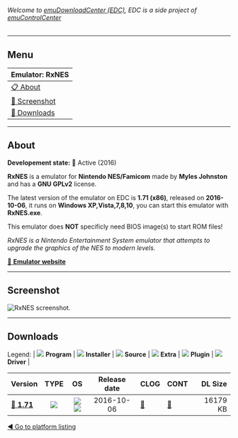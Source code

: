 ###### Welcome to [emuDownloadCenter (EDC)](https://github.com/PhoenixInteractiveNL/emuDownloadCenter/wiki/), EDC is a side project of [emuControlCenter](https://github.com/PhoenixInteractiveNL/emuControlCenter/wiki/)
***
## Menu
| **Emulator: RxNES** |
|:---------|
| [:clipboard: About](#about) |
| [:sunrise: Screenshot](#screenshot) |
| [:floppy_disk: Downloads](#downloads) |
***
## About
**Developement state:** :large_blue_circle: Active (2016)

**RxNES** is a emulator for **Nintendo NES/Famicom** made by **Myles Johnston** and has a **GNU GPLv2** license.

The latest version of the emulator on EDC is **1.71 (x86)**, released on **2016-10-06**, it runs on **Windows XP,Vista,7,8,10**, you can start this emulator with **RxNES.exe**.

This emulator does **NOT** specificly need BIOS image(s) to start ROM files!

_RxNES is a Nintendo Entertainment System emulator that attempts to upgrade the graphics of the NES to modern levels._

[:link: **Emulator website**](http://www.rxnes.com)
***
## Screenshot
![](https://raw.githubusercontent.com/PhoenixInteractiveNL/emuDownloadCenter/master/hooks/rxnes/emulator_screen_01.jpg "RxNES screenshot.")
***
## Downloads
Legend:
| ![](https://raw.githubusercontent.com/wiki/PhoenixInteractiveNL/emuDownloadCenter/images_misc/icon_program_24.png) **Program** | 
![](https://raw.githubusercontent.com/wiki/PhoenixInteractiveNL/emuDownloadCenter/images_misc/icon_installer_24.png) **Installer** | 
![](https://raw.githubusercontent.com/wiki/PhoenixInteractiveNL/emuDownloadCenter/images_misc/icon_source_code_24.png) **Source** | 
![](https://raw.githubusercontent.com/wiki/PhoenixInteractiveNL/emuDownloadCenter/images_misc/icon_extra_24.png) **Extra** | 
![](https://raw.githubusercontent.com/wiki/PhoenixInteractiveNL/emuDownloadCenter/images_misc/icon_plugin_24.png) **Plugin** | 
![](https://raw.githubusercontent.com/wiki/PhoenixInteractiveNL/emuDownloadCenter/images_misc/icon_driver_24.png) **Driver** | 
 
| Version  | TYPE | OS | Release date  | CLOG | CONT | DL Size  |
|:---------|:----:|:--:|:-------------:|:-----|:-----|---------:|
| [:floppy_disk: **1.71**](https://github.com/PhoenixInteractiveNL/edc-repo0004/raw/master/rxnes/1.71.7z) | ![](https://raw.githubusercontent.com/wiki/PhoenixInteractiveNL/emuDownloadCenter/images_misc/icon_program_24.png) | ![](https://raw.githubusercontent.com/wiki/PhoenixInteractiveNL/emuDownloadCenter/images_misc/logo_windows_24.png)![](https://raw.githubusercontent.com/wiki/PhoenixInteractiveNL/emuDownloadCenter/images_misc/icon_32-bit_24.png) | 2016-10-06 | [:page_facing_up:](https://github.com/PhoenixInteractiveNL/edc-repo0004/blob/master/rxnes/1.71_changelog.txt) | [:mag_right:](https://github.com/PhoenixInteractiveNL/edc-repo0004/blob/master/rxnes/1.71_contents.txt) | 16179 KB |

[:arrow_backward: Go to platform listing](https://github.com/PhoenixInteractiveNL/emuDownloadCenter/wiki/EDC-Platform-List)
